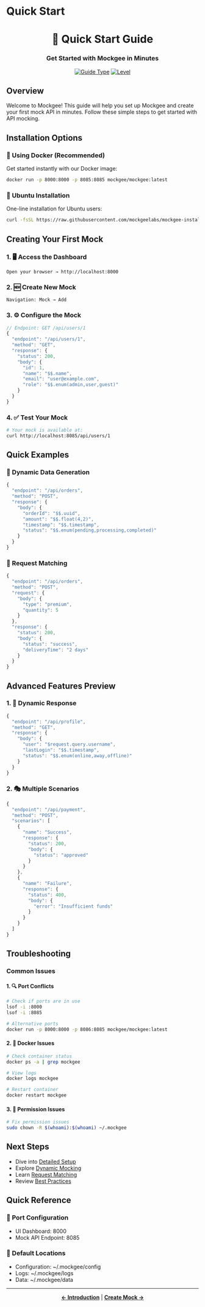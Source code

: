 # Quick Start

<div align="center">

# 🚀 Quick Start Guide
### Get Started with Mockgee in Minutes

[![Guide Type](https://img.shields.io/badge/Guide-Getting_Started-success?style=for-the-badge)](https://docs.mockgee.com/getting-started/quickstart)
[![Level](https://img.shields.io/badge/Level-Beginner-blue?style=for-the-badge)](https://docs.mockgee.com/getting-started/quickstart)

</div>

## Overview

Welcome to Mockgee! This guide will help you set up Mockgee and create your first mock API in minutes. Follow these simple steps to get started with API mocking.

## Installation Options

### 🐳 Using Docker (Recommended)

Get started instantly with our Docker image:

```bash
docker run -p 8000:8000 -p 8085:8085 mockgee/mockgee:latest
```

### 🐧 Ubuntu Installation

One-line installation for Ubuntu users:

```bash
curl -fsSL https://raw.githubusercontent.com/mockgeelabs/mockgee-install/main/mockgee.sh -o mockgee.sh && chmod +x mockgee.sh && ./mockgee.sh install
```

## Creating Your First Mock

### 1. 🖥️ Access the Dashboard
```
Open your browser → http://localhost:8000
```

### 2. 🆕 Create New Mock
```
Navigation: Mock → Add
```

### 3. ⚙️ Configure the Mock

```javascript
// Endpoint: GET /api/users/1
{
  "endpoint": "/api/users/1",
  "method": "GET",
  "response": {
    "status": 200,
    "body": {
      "id": 1,
      "name": "$$.name",
      "email": "user@example.com",
      "role": "$$.enum(admin,user,guest)"
    }
  }
}
```

### 4. ✅ Test Your Mock
```bash
# Your mock is available at:
curl http://localhost:8085/api/users/1
```

## Quick Examples

### 🎲 Dynamic Data Generation

```javascript
{
  "endpoint": "/api/orders",
  "method": "POST",
  "response": {
    "body": {
      "orderId": "$$.uuid",
      "amount": "$$.float(4,2)",
      "timestamp": "$$.timestamp",
      "status": "$$.enum(pending,processing,completed)"
    }
  }
}
```

### 🎯 Request Matching

```javascript
{
  "endpoint": "/api/orders",
  "method": "POST",
  "request": {
    "body": {
      "type": "premium",
      "quantity": 5
    }
  },
  "response": {
    "status": 200,
    "body": {
      "status": "success",
      "deliveryTime": "2 days"
    }
  }
}
```

## Advanced Features Preview

### 1. 🔄 Dynamic Response
```javascript
{
  "endpoint": "/api/profile",
  "method": "GET",
  "response": {
    "body": {
      "user": "$request.query.username",
      "lastLogin": "$$.timestamp",
      "status": "$$.enum(online,away,offline)"
    }
  }
}
```

### 2. 🎭 Multiple Scenarios
```javascript
{
  "endpoint": "/api/payment",
  "method": "POST",
  "scenarios": [
    {
      "name": "Success",
      "response": {
        "status": 200,
        "body": {
          "status": "approved"
        }
      }
    },
    {
      "name": "Failure",
      "response": {
        "status": 400,
        "body": {
          "error": "Insufficient funds"
        }
      }
    }
  ]
}
```

## Troubleshooting

### Common Issues

#### 1. 🔍 Port Conflicts
```bash
# Check if ports are in use
lsof -i :8000
lsof -i :8085

# Alternative ports
docker run -p 8000:8000 -p 8086:8085 mockgee/mockgee:latest
```

#### 2. 🐳 Docker Issues
```bash
# Check container status
docker ps -a | grep mockgee

# View logs
docker logs mockgee

# Restart container
docker restart mockgee
```

#### 3. 🔑 Permission Issues
```bash
# Fix permission issues
sudo chown -R $(whoami):$(whoami) ~/.mockgee
```

## Next Steps

- Dive into [Detailed Setup](setup.md)
- Explore [Dynamic Mocking](../features/dynamic-mock.md)
- Learn [Request Matching](../features/request-matcher.md)
- Review [Best Practices](../guides/best-practices.md)

## Quick Reference

### 🔧 Port Configuration
- UI Dashboard: 8000
- Mock API Endpoint: 8085

### 📁 Default Locations
- Configuration: ~/.mockgee/config
- Logs: ~/.mockgee/logs
- Data: ~/.mockgee/data

---

<div align="center">

**[← Introduction](../README.md)** | **[Create Mock →](guides/creating-mocks)**

</div>